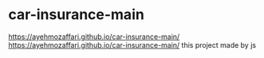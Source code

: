 # car-insurance-main
https://ayehmozaffari.github.io/car-insurance-main/
https://ayehmozaffari.github.io/car-insurance-main/
this project made by js
